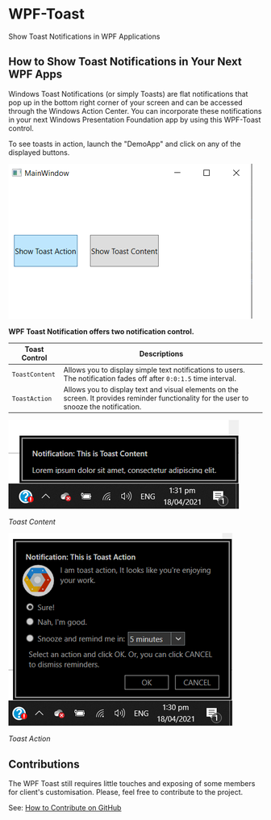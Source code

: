 # WPF-Toast

Show Toast Notifications in WPF Applications

## How to Show Toast Notifications in Your Next WPF Apps

Windows Toast Notifications (or simply Toasts) are flat notifications that pop up in the bottom right corner of your screen and can be accessed through the Windows Action Center. You can incorporate these notifications in your next Windows Presentation Foundation app by using this WPF-Toast control.

To see toasts in action, launch the "DemoApp" and click on any of the displayed buttons.

![demo app](doc/demo-app.PNG)

**WPF Toast Notification offers two notification control.**

| Toast Control  | Descriptions                                                                                                                              |
| -------------- | ----------------------------------------------------------------------------------------------------------------------------------------- |
| `ToastContent` | Allows you to display simple text notifications to users. The notification fades off after `0:0:1.5` time interval.                       |
| `ToastAction`  | Allows you to display text and visual elements on the screen. It provides reminder functionality for the user to snooze the notification. |

![demo app](doc/toast-content.PNG)

_Toast Content_

![demo app](doc/toast-action.PNG)

_Toast Action_

## Contributions

The WPF Toast still requires little touches and exposing of some members for client's customisation. Please, feel free to contribute to the project.

See: [How to Contribute on GitHub](https://www.dataschool.io/how-to-contribute-on-github/)

